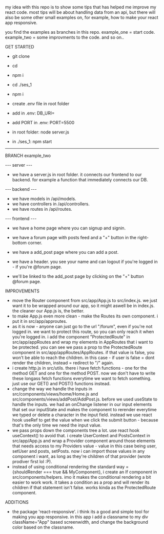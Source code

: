<!-- @format -->

my idea with this repo is to show some tips that has helped me improve my react code.
most tips will be about handling data from an api, but there will also be some other small examples on, for example, how to make your react app responsive.

you find the examples as branches in this repo. example_one = start code. example_two = some improvments to the code. and so on..

GET STARTED

- git clone <thisProject>
- cd <thisProject>
- npm i
- cd ./ses_1
- npm i

- create .env file in root folder
- add in .env: DB_URI=<yourMongoConnectionString>
- add PORT in .env: PORT=5500

- in root folder: node server.js
- in ./ses_1: npm start

---

BRANCH example_two

--- server ---

- we have a server.js in root folder. it connects our frontend to our backend. for example a function that immediately connects our DB.

--- backend ---

- we have models in /api/models.
- we have controllers in /api/controllers.
- we have routes in /api/routes.

--- frontend ---

- we have a home page where you can signup and signin.
- we have a forum page with posts feed and a "+" button in the right-bottom corner.
- we have a add_post page where you can add a post.

- we have a header. you see your name and can logout if you're logged in - if you're @forum page.

- we'll be linked to the add_post page by clicking on the "+" button @forum page.

IMPROVEMENTS

- move the Router component from src/app/App.js to src/index.js. we just want it to be wrapped around our app, so it might aswell be in index.js. the cleaner our App.js is, the better.
- to make App.js even more clean - make the Routes its own component. i put it in src/app/approutes.
- as it is now - anyone can just go to the url "/forum", even if you're not logged in. we want to protect this route, so you can only reach it when you're logged in. i add the component "ProtectedRoute" in src/app/appRoutes and wrap my elements in AppRoutes that i want to be protected. you can see we pass a prop to the ProtectedRoute component in src/app/appRoutes/AppRoutes. if that value is false, you won't be able to reach the children. in this case - if user is false = dont render the children, instead = redirect to "/" again.
- i create http.js in src/utils. there i have fetch functions - one for the method GET and one for the method POST. now we don't have to write these longass fetch functions everytime we want to fetch something. just use our GET() and POST() functions instead.
- change the way we handle the inputs in src/components/views/home/Home.js and src/components/views/addPost/AddPost.js. before we used useState to handle the inputs. we had an onChange listener in our input elements that set our inputState and makes the component to rerender everytime we typed or delete a character in the input field. instead we use react hook useRef to get the value when we click the submit button - because that's the only time we need the input value.
- we pass props down the components tree a lot. use react hook useContext() to avoid that. i create UserContext and PostsContext in src/app/App.js and wrap a Provider component around those elements that needs access to my Providers value - value in this case being user, setUser and posts, setPosts. now i can import those values in any component i want, as long as they're children of that provider (wrote prodiver first lol :P).
- instead of using conditional rendering the standard way = {shouldRender === true && MyComponent}, i create an If component in src/components/helpers. imo it makes the conditional rendering a bit easier to work work. it takes a condition as a prop and will render its children if that statement isn't false. works kinda as the ProtectedRoute component.

ADDITIONS

- the package 'react-responsive'. i think its a good and simple tool for making you app responsive. in this app i add a classname to my div className="App" based screenwidth, and change the background color based on the classname.
